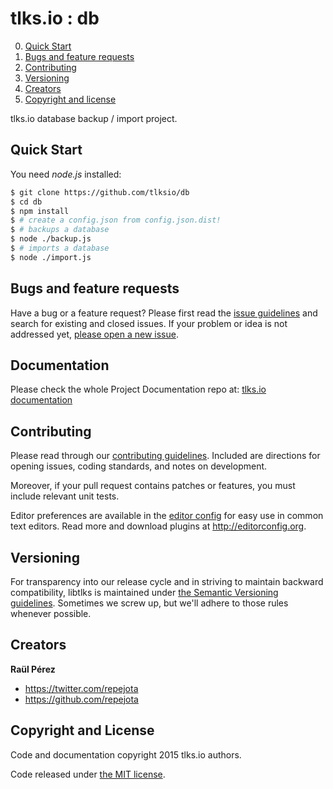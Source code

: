# tlks.io : db

0. [Quick Start](#quick-start)
1. [Bugs and feature requests](#bugs-and-feature-requests)
2. [Contributing](#contributing)
3. [Versioning](#versioning)
4. [Creators](#creators)
5. [Copyright and license](#copyright-and-license)

tlks.io database backup / import project.

## Quick Start

You need *node.js* installed:

```bash
$ git clone https://github.com/tlksio/db
$ cd db
$ npm install
$ # create a config.json from config.json.dist!
$ # backups a database
$ node ./backup.js
$ # imports a database
$ node ./import.js
```

## Bugs and feature requests

Have a bug or a feature request? Please first read the
[issue guidelines](https://github.com/tlksio/db/blob/master/CONTRIBUTING.md#using-the-issue-tracker)
and search for existing and closed issues. If your problem or idea is not
addressed yet,
[please open a new issue](https://github.com/tlksio/db/issues/new).

## Documentation

Please check the whole Project Documentation repo at:
[tlks.io documentation](https://github.com/tlksio/docs)

## Contributing

Please read through our
[contributing guidelines](https://github.com/tlksio/db/blob/master/CONTRIBUTING.md).
Included are directions for opening issues, coding standards, and notes on
development.

Moreover, if your pull request contains patches or features, you must include
relevant unit tests.

Editor preferences are available in the
[editor config](https://github.com/tlksio/db/blob/master/.editorconfig)
for easy use in common text editors. Read more and download plugins at
<http://editorconfig.org>.

## Versioning

For transparency into our release cycle and in striving to maintain backward
compatibility, libtlks is maintained under
[the Semantic Versioning guidelines](http://semver.org/). Sometimes we screw
up, but we'll adhere to those rules whenever possible.

## Creators

**Raül Pérez**

- <https://twitter.com/repejota>
- <https://github.com/repejota>

## Copyright and License

Code and documentation copyright 2015 tlks.io authors.

Code released under
[the MIT license](https://github.com/tlksio/db/blob/master/LICENSE).
